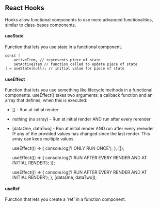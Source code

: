 ## React Hooks

Hooks allow functional components to use more advanced functionalities, similar to class-bases components. 

#### useState

Function that lets you use state in a functional component.

    const [
        activeItem, // represents piece of state
        setActiveItem // function called to update piece of state
    ] = useState(null); // initial value for piece of state

#### useEffect

Function that lets you use something like lifecycle methods in a functional components.
useEffect() takes two arguments: a callback function and an array that defines, when this is executed:
- [] - Run at initial render
- nothing (no array) - Run at initial render AND run after every rerender
- [dataOne, dataTwo] - Run at initial render AND run after every rerender IF any of the provided values has changed since the last render. This array can keep multiple values.

    useEffect(() => {
        console.log('I ONLY RUN ONCE');
    }, []);

    useEffect(() => {
        console.log('I RUN AFTER EVERY RENDER AND AT INITIAL RENDER');
    });

    useEffect(() => {
        console.log('I RUN AFTER EVERY RENDER AND AT INITIAL RENDER');
    }, [dataOne, dataTwo]);

#### useRef

Function that lets you create a 'ref' in a function component.